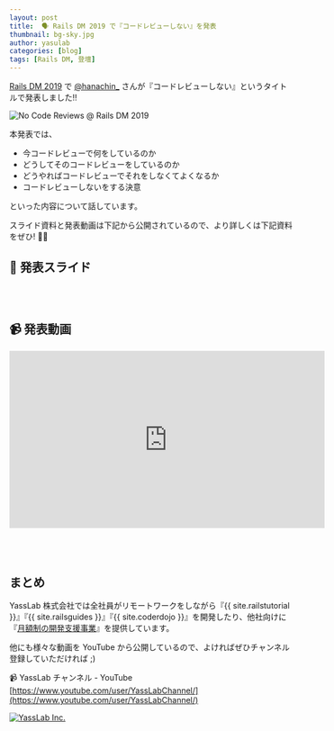 ```yaml
---
layout: post
title:  🗣 Rails DM 2019 で『コードレビューしない』を発表
thumbnail: bg-sky.jpg
author: yasulab
categories: [blog]
tags: [Rails DM, 登壇]
---
```


[Rails DM 2019](https://railsdm.github.io/) で [@hanachin_](https://twitter.com/hanachin_) さんが『コードレビューしない』というタイトルで発表しました‼️

![No Code Reviews @ Rails DM 2019](/img/posts/no-code-photo.jpg)

本発表では、

* 今コードレビューで何をしているのか
* どうしてそのコードレビューをしているのか
* どうやればコードレビューでそれをしなくてよくなるか
* コードレビューしないをする決意

といった内容について話しています。

スライド資料と発表動画は下記から公開されているので、より詳しくは下記資料をぜひ! 👀✨

## 📜 発表スライド

<div style="margin-bottom: 80px;">
  <script async class="speakerdeck-embed" data-id="f74eb8685f85480485577fe958b6fdca" data-ratio="1.77777777777778" src="//speakerdeck.com/assets/embed.js"></script>
</div>

## 📹 発表動画

<div class="video" style="margin-bottom: 80px;">
  <iframe width="560" height="315" src="https://www.youtube.com/embed/8OEnWnTASNU?rel=0&autoplay=0&showinfo=0&controls=1&fs=1&modestbranding=0" frameborder="0" allow="accelerometer; autoplay; encrypted-media; gyroscope; picture-in-picture" allowfullscreen></iframe>
</div>


## まとめ

YassLab 株式会社では全社員がリモートワークをしながら『{{ site.railstutorial }}』『{{ site.railsguides }}』『{{ site.coderdojo }}』を開発したり、他社向けに『[月額制の開発支援事業](/ja/agile)』を提供しています。

他にも様々な動画を YouTube から公開しているので、よければぜひチャンネル登録していただければ ;)

📹 YassLab チャンネル - YouTube   
[https://www.youtube.com/user/YassLabChannel/](https://www.youtube.com/user/YassLabChannel/)

[![YassLab Inc.](/img/logos/800x200.png)](/)


